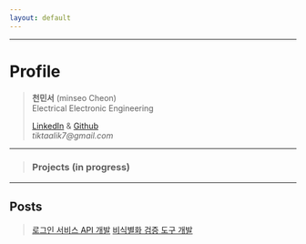 ```yaml
---
layout: default
---
```


* * *

# Profile
> **천민서** (minseo Cheon)  
> Electrical Electronic Engineering  
> 
> 
> [LinkedIn](https://www.linkedin.com/in/%EB%AF%BC%EC%84%9C-%EC%B2%9C-5a797523a/) & [Github](https://github.com/tiktaalik7)  
> _tiktaalik7@gmail.com_
* * *
> ### Projects (in progress)
>> 

* * *

## Posts
> [로그인 서비스 API 개발](./project-001-Login_Service.html)
> [비식별화 검증 도구 개발](./project-002-De_Identification_Verifier.html)